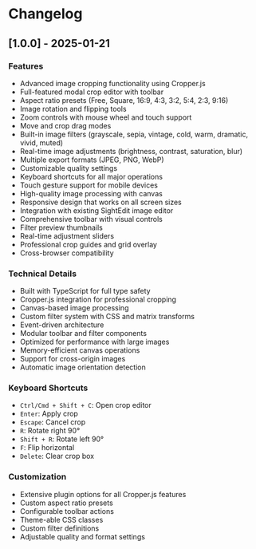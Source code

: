 # Changelog

## [1.0.0] - 2025-01-21

### Features
- Advanced image cropping functionality using Cropper.js
- Full-featured modal crop editor with toolbar
- Aspect ratio presets (Free, Square, 16:9, 4:3, 3:2, 5:4, 2:3, 9:16)
- Image rotation and flipping tools
- Zoom controls with mouse wheel and touch support
- Move and crop drag modes
- Built-in image filters (grayscale, sepia, vintage, cold, warm, dramatic, vivid, muted)
- Real-time image adjustments (brightness, contrast, saturation, blur)
- Multiple export formats (JPEG, PNG, WebP)
- Customizable quality settings
- Keyboard shortcuts for all major operations
- Touch gesture support for mobile devices
- High-quality image processing with canvas
- Responsive design that works on all screen sizes
- Integration with existing SightEdit image editor
- Comprehensive toolbar with visual controls
- Filter preview thumbnails
- Real-time adjustment sliders
- Professional crop guides and grid overlay
- Cross-browser compatibility

### Technical Details
- Built with TypeScript for full type safety
- Cropper.js integration for professional cropping
- Canvas-based image processing
- Custom filter system with CSS and matrix transforms
- Event-driven architecture
- Modular toolbar and filter components
- Optimized for performance with large images
- Memory-efficient canvas operations
- Support for cross-origin images
- Automatic image orientation detection

### Keyboard Shortcuts
- `Ctrl/Cmd + Shift + C`: Open crop editor
- `Enter`: Apply crop
- `Escape`: Cancel crop
- `R`: Rotate right 90°
- `Shift + R`: Rotate left 90°
- `F`: Flip horizontal
- `Delete`: Clear crop box

### Customization
- Extensive plugin options for all Cropper.js features
- Custom aspect ratio presets
- Configurable toolbar actions
- Theme-able CSS classes
- Custom filter definitions
- Adjustable quality and format settings